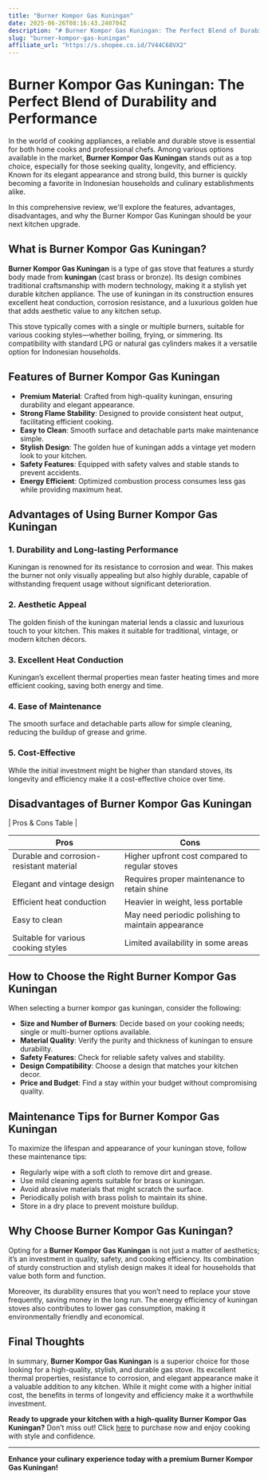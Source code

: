 ```yaml
---
title: "Burner Kompor Gas Kuningan"
date: 2025-06-26T08:16:43.240704Z
description: "# Burner Kompor Gas Kuningan: The Perfect Blend of Durability and Performance..."
slug: "burner-kompor-gas-kuningan"
affiliate_url: "https://s.shopee.co.id/7V44C68VX2"
---
```

# Burner Kompor Gas Kuningan: The Perfect Blend of Durability and Performance

In the world of cooking appliances, a reliable and durable stove is essential for both home cooks and professional chefs. Among various options available in the market, **Burner Kompor Gas Kuningan** stands out as a top choice, especially for those seeking quality, longevity, and efficiency. Known for its elegant appearance and strong build, this burner is quickly becoming a favorite in Indonesian households and culinary establishments alike.

In this comprehensive review, we'll explore the features, advantages, disadvantages, and why the Burner Kompor Gas Kuningan should be your next kitchen upgrade.

## What is Burner Kompor Gas Kuningan?

**Burner Kompor Gas Kuningan** is a type of gas stove that features a sturdy body made from **kuningan** (cast brass or bronze). Its design combines traditional craftsmanship with modern technology, making it a stylish yet durable kitchen appliance. The use of kuningan in its construction ensures excellent heat conduction, corrosion resistance, and a luxurious golden hue that adds aesthetic value to any kitchen setup.

This stove typically comes with a single or multiple burners, suitable for various cooking styles—whether boiling, frying, or simmering. Its compatibility with standard LPG or natural gas cylinders makes it a versatile option for Indonesian households.

## Features of Burner Kompor Gas Kuningan

- **Premium Material**: Crafted from high-quality kuningan, ensuring durability and elegant appearance.
- **Strong Flame Stability**: Designed to provide consistent heat output, facilitating efficient cooking.
- **Easy to Clean**: Smooth surface and detachable parts make maintenance simple.
- **Stylish Design**: The golden hue of kuningan adds a vintage yet modern look to your kitchen.
- **Safety Features**: Equipped with safety valves and stable stands to prevent accidents.
- **Energy Efficient**: Optimized combustion process consumes less gas while providing maximum heat.

## Advantages of Using Burner Kompor Gas Kuningan

### 1. Durability and Long-lasting Performance
Kuningan is renowned for its resistance to corrosion and wear. This makes the burner not only visually appealing but also highly durable, capable of withstanding frequent usage without significant deterioration.

### 2. Aesthetic Appeal
The golden finish of the kuningan material lends a classic and luxurious touch to your kitchen. This makes it suitable for traditional, vintage, or modern kitchen décors.

### 3. Excellent Heat Conduction
Kuningan’s excellent thermal properties mean faster heating times and more efficient cooking, saving both energy and time.

### 4. Ease of Maintenance
The smooth surface and detachable parts allow for simple cleaning, reducing the buildup of grease and grime.

### 5. Cost-Effective
While the initial investment might be higher than standard stoves, its longevity and efficiency make it a cost-effective choice over time.

## Disadvantages of Burner Kompor Gas Kuningan

| Pros & Cons Table |

| **Pros** | **Cons** |
|--------------|--------------|
| Durable and corrosion-resistant material | Higher upfront cost compared to regular stoves |
| Elegant and vintage design | Requires proper maintenance to retain shine |
| Efficient heat conduction | Heavier in weight, less portable |
| Easy to clean | May need periodic polishing to maintain appearance |
| Suitable for various cooking styles | Limited availability in some areas |

## How to Choose the Right Burner Kompor Gas Kuningan

When selecting a burner kompor gas kuningan, consider the following:

- **Size and Number of Burners**: Decide based on your cooking needs; single or multi-burner options available.
- **Material Quality**: Verify the purity and thickness of kuningan to ensure durability.
- **Safety Features**: Check for reliable safety valves and stability.
- **Design Compatibility**: Choose a design that matches your kitchen decor.
- **Price and Budget**: Find a stay within your budget without compromising quality.

## Maintenance Tips for Burner Kompor Gas Kuningan

To maximize the lifespan and appearance of your kuningan stove, follow these maintenance tips:

- Regularly wipe with a soft cloth to remove dirt and grease.
- Use mild cleaning agents suitable for brass or kuningan.
- Avoid abrasive materials that might scratch the surface.
- Periodically polish with brass polish to maintain its shine.
- Store in a dry place to prevent moisture buildup.

## Why Choose Burner Kompor Gas Kuningan?

Opting for a **Burner Kompor Gas Kuningan** is not just a matter of aesthetics; it’s an investment in quality, safety, and cooking efficiency. Its combination of sturdy construction and stylish design makes it ideal for households that value both form and function.

Moreover, its durability ensures that you won’t need to replace your stove frequently, saving money in the long run. The energy efficiency of kuningan stoves also contributes to lower gas consumption, making it environmentally friendly and economical.

## Final Thoughts

In summary, **Burner Kompor Gas Kuningan** is a superior choice for those looking for a high-quality, stylish, and durable gas stove. Its excellent thermal properties, resistance to corrosion, and elegant appearance make it a valuable addition to any kitchen. While it might come with a higher initial cost, the benefits in terms of longevity and efficiency make it a worthwhile investment.

**Ready to upgrade your kitchen with a high-quality Burner Kompor Gas Kuningan?** Don’t miss out! Click [here](https://s.shopee.co.id/7V44C68VX2) to purchase now and enjoy cooking with style and confidence.

---
**Enhance your culinary experience today with a premium Burner Kompor Gas Kuningan!**